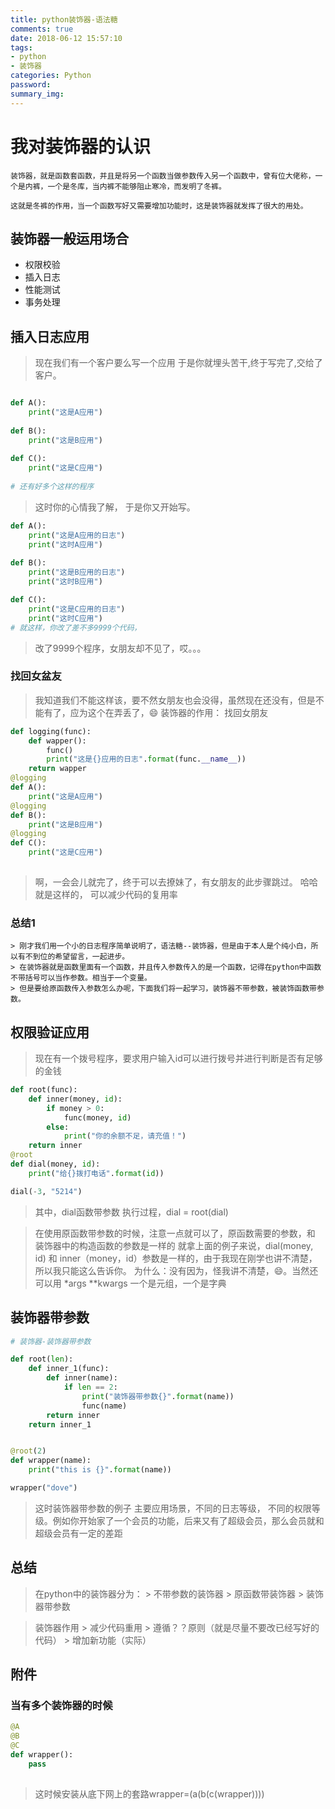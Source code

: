 ```yaml
---
title: python装饰器-语法糖
comments: true
date: 2018-06-12 15:57:10
tags: 
- python
- 装饰器
categories: Python
password:
summary_img:
---
```


<!-- more -->

# 我对装饰器的认识

	装饰器，就是函数套函数，并且是将另一个函数当做参数传入另一个函数中，曾有位大佬称，一个是内裤，一个是冬库，当内裤不能够阻止寒冷，而发明了冬裤。
	
	这就是冬裤的作用，当一个函数写好又需要增加功能时，这是装饰器就发挥了很大的用处。
	
	
## 装饰器一般运用场合

- 权限校验
- 插入日志
- 性能测试
- 事务处理

## 插入日志应用

> 现在我们有一个客户要么写一个应用
> 于是你就埋头苦干,终于写完了,交给了客户。
```python

def A():
    print("这是A应用")
    
def B():
    print("这是B应用")
    
def C():
    print("这是C应用")
    
# 还有好多个这样的程序
```

> 这时你的心情我了解， 于是你又开始写。

``` python
def A():
    print("这是A应用的日志")
    print("这时A应用")
    
def B():
    print("这是B应用的日志")
    print("这时B应用")

def C():
    print("这是C应用的日志")
    print("这时C应用")
# 就这样，你改了差不多9999个代码，
```
> 改了9999个程序，女朋友却不见了，哎。。。

### 找回女盆友

> 我知道我们不能这样该，要不然女朋友也会没得，虽然现在还没有，但是不能有了，应为这个在弄丢了，😄
> 装饰器的作用： 找回女朋友

``` python
def logging(func):
    def wapper():
        func()
        print("这是{}应用的日志".format(func.__name__))
    return wapper
@logging    
def A():
    print("这是A应用")
@logging 
def B():
    print("这是B应用")
@logging   
def C():
    print("这是C应用")
    
```
> 啊，一会会儿就完了，终于可以去撩妹了，有女朋友的此步骤跳过。
> 哈哈 就是这样的， 可以减少代码的复用率
### 总结1

    > 刚才我们用一个小的日志程序简单说明了，语法糖--装饰器，但是由于本人是个纯小白，所以有不到位的希望留言，一起进步。
    > 在装饰器就是函数里面有一个函数，并且传入参数传入的是一个函数，记得在python中函数不带括号可以当作参数。相当于一个变量。
    > 但是要给原函数传入参数怎么办呢，下面我们将一起学习，装饰器不带参数，被装饰函数带参数。
    
##  权限验证应用
> 现在有一个拨号程序，要求用户输入id可以进行拨号并进行判断是否有足够的金钱

```python
def root(func):
    def inner(money, id):
        if money > 0:
            func(money, id)
        else:
            print("你的余额不足，请充值！")
    return inner
@root
def dial(money, id):
    print("给{}拨打电话".format(id))

dial(-3, "5214")

```
> 其中，dial函数带参数
> 执行过程，dial = root(dial)

> 在使用原函数带参数的时候，注意一点就可以了，原函数需要的参数，和 装饰器中的构造函数的参数是一样的
> 就拿上面的例子来说，dial(money, id) 和 inner（money，id）参数是一样的，由于我现在刚学也讲不清楚，所以我只能这么告诉你。
> 为什么：没有因为，怪我讲不清楚，😄。当然还可以用 *args **kwargs 一个是元组，一个是字典

##  装饰器带参数	
``` python
# 装饰器-装饰器带参数

def root(len):
    def inner_1(func):
        def inner(name):
            if len == 2:
                print("装饰器带参数{}".format(name))
                func(name)
        return inner
    return inner_1


@root(2)
def wrapper(name):
    print("this is {}".format(name))

wrapper("dove")
```
> 这时装饰器带参数的例子
> 主要应用场景，不同的日志等级， 不同的权限等级。例如你开始家了一个会员的功能，后来又有了超级会员，那么会员就和超级会员有一定的差距

## 总结
>  在python中的装饰器分为：
	>  不带参数的装饰器
	>  原函数带装饰器
	>  装饰器带参数

> 装饰器作用
	> 减少代码重用
	> 遵循？？原则（就是尽量不要改已经写好的代码）
	> 增加新功能（实际）

## 附件

###	当有多个装饰器的时候

```python
@A
@B
@C
def wrapper():
	pass
	
```
> 这时候安装从底下网上的套路wrapper=(a(b(c(wrapper))))

